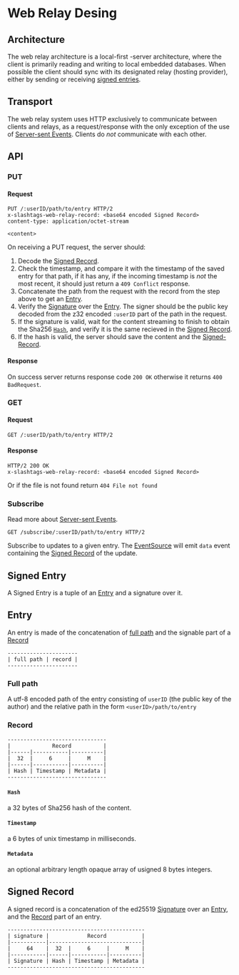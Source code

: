 # Web Relay Desing

## Architecture

The web relay architecture is a local-first 
-server architecture, where the client is primarily reading and writing to local embedded databases. When possible the client should sync with its designated relay (hosting provider), either by sending or receiving [signed entries](#Signed-Entries).

## Transport

The web relay system uses HTTP exclusively to communicate between clients and relays, as a request/response with the only exception of the use of [Server-sent Events](Subscribtion). Clients do _not_ communicate with each other.

## API

### PUT 

#### Request
```
PUT /:userID/path/to/entry HTTP/2
x-slashtags-web-relay-record: <base64 encoded Signed Record>
content-type: application/octet-stream

<content>
```

On receiving a PUT request, the server should:
1. Decode the [Signed Record](#Signed-Record).
2. Check the timestamp, and compare it with the timestamp of the saved entry for that path, if it has any, if the incoming timestamp is _not_ the most recent, it should just return a `409 Conflict` response.
3. Concatenate the path from the request with the record from the step above to get an [Entry](#Entry).
4. Verify the [Signature](#Signature) over the [Entry](#Entry). The signer should be the public key decoded from the z32 encoded `:userID` part of the path in the request.
5. If the signature is valid, wait for the content streaming to finish to obtain the Sha256 [`Hash`](#Hash), and verify it is the same recieved in the [Signed Record](#Signed-Record).
6. If the hash is valid, the server should save the content and the [Signed-Record](#Signed-Record).

#### Response

On success server returns response code `200 OK` otherwise it returns `400 BadRequest`.

### GET

#### Request
```
GET /:userID/path/to/entry HTTP/2
```

#### Response

```
HTTP/2 200 OK
x-slashtags-web-relay-record: <base64 encoded Signed Record>
```

Or if the file is not found return `404 File not found`

### Subscribe

Read more about [Server-sent Events](https://html.spec.whatwg.org/#server-sent-events).

```
GET /subscribe/:userID/path/to/entry HTTP/2
```

Subscribe to updates to a given entry. The [EventSource](https://developer.mozilla.org/en-US/docs/Web/API/EventSource) will emit `data` event containing the [Signed Record](#Signed-Record) of the update.

## Signed Entry

A Signed Entry is a tuple of an [Entry](#Entry) and a signature over it.

## Entry

An entry is made of the concatenation of [full path](#Full-Path) and the signable part of a [Record](#Record) 


```
----------------------
| full path | record |
----------------------
```

### Full path 

A utf-8 encoded path of the entry consisting of `userID` (the public key of the author) and the relative path in the form `<userID>/path/to/entry`

### Record

```
-------------------------------
|             Record          | 
|------|-----------|----------|
|  32  |     6     |     M    | 
|------|-----------|----------|
| Hash | Timestamp | Metadata |
-------------------------------
```

#### `Hash` 
a 32 bytes of Sha256 hash of the content.
#### `Timestamp` 
a 6 bytes of unix timestamp in milliseconds.
#### `Metadata` 
an optional arbitrary length opaque array of usigned 8 bytes integers.

## Signed Record

A signed record is a concatenation of the ed25519 [Signature](#signature) over an [Entry](#Entry), and the [Record](#Record) part of an entry.

```
-------------------------------------------
| signature |            Record           | 
|-----------|-----------------------------|
|     64    |  32  |     6     |     M    | 
|-----------|------|-----------|----------|
| Signature | Hash | Timestamp | Metadata |
-------------------------------------------
```
